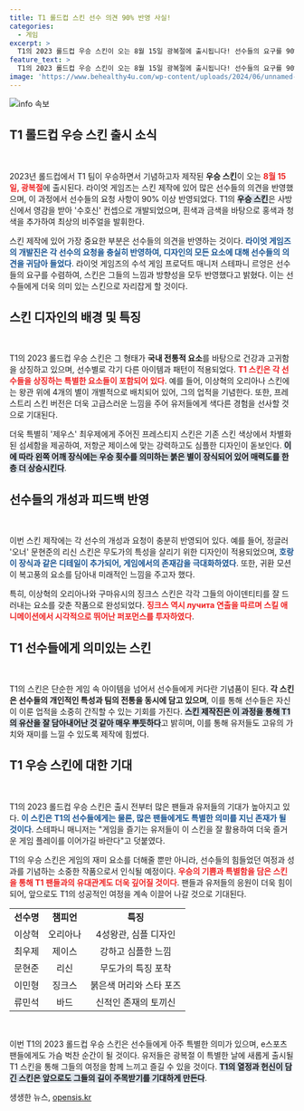 ```yaml
---
title: T1 롤드컵 스킨 선수 의견 90% 반영 사실!
categories:
  - 게임
excerpt: >
  T1의 2023 롤드컵 우승 스킨이 오는 8월 15일 광복절에 출시됩니다! 선수들의 요구를 90% 반영하며, 한국적 멋을 담은 화려한 디자인으로 기대를 모으고 있습니다. 클릭해 더 많은 정보를 확인하세요!
feature_text: >
  T1의 2023 롤드컵 우승 스킨이 오는 8월 15일 광복절에 출시됩니다! 선수들의 요구를 90% 반영하며, 한국적 멋을 담은 화려한 디자인으로 기대를 모으고 있습니다. 클릭해 더 많은 정보를 확인하세요!
image: 'https://www.behealthy4u.com/wp-content/uploads/2024/06/unnamed-file.png'
---
```


<p><img src="https://www.behealthy4u.com/wp-content/uploads/2024/06/unnamed-file.png" alt="info 속보" /></p>

<h2 data-ke-size="size26">T1 롤드컵 우승 스킨 출시 소식</h2>

<p data-ke-size="size16">&nbsp;</p>  

<p>2023년 롤드컵에서 T1 팀이 우승하면서 기념하고자 제작된 <b>우승 스킨</b>이 오는 <b><span style="color: #ee2323;">8월 15일, 광복절</span></b>에 출시된다. 라이엇 게임즈는 스킨 제작에 있어 많은 선수들의 의견을 반영했으며, 이 과정에서 선수들의 요청 사항이 90% 이상 반영되었다. T1의 <b><span style="background-color: #21538527;">우승 스킨</span></b>은 사방신에서 영감을 받아 '수호신' 컨셉으로 개발되었으며, 흰색과 금색을 바탕으로 홍색과 청색을 추가하여 최상의 비주얼을 발휘한다. </p>

<p>스킨 제작에 있어 가장 중요한 부분은 선수들의 의견을 반영하는 것이다. <b><span style="color: #1a5490;">라이엇 게임즈의 개발진은 각 선수의 요청을 충실히 반영하여, 디자인의 모든 요소에 대해 선수들의 의견을 귀담아 들었다</span></b>. 라이엇 게임즈의 수석 게임 프로덕트 매니저 스테파니 르엉은 선수들의 요구를 수렴하여, 스킨은 그들의 느낌과 방향성을 모두 반영했다고 밝혔다. 이는 선수들에게 더욱 의미 있는 스킨으로 자리잡게 할 것이다.</p>

<h2 data-ke-size="size26">스킨 디자인의 배경 및 특징</h2>

<p data-ke-size="size16">&nbsp;</p>  

<p>T1의 2023 롤드컵 우승 스킨은 그 형태가 <b>국내 전통적 요소</b>를 바탕으로 건강과 고귀함을 상징하고 있으며, 선수별로 각기 다른 아이템과 패턴이 적용되었다. <b><span style="color: #ee2323;">T1 스킨은 각 선수들을 상징하는 특별한 요소들이 포함되어 있다</span></b>. 예를 들어, 이상혁의 오리아나 스킨에는 왕관 위에 4개의 별이 개별적으로 배치되어 있어, 그의 업적을 기념한다. 또한, 프레스트리 스킨 버전은 더욱 고급스러운 느낌을 주어 유저들에게 색다른 경험을 선사할 것으로 기대된다.</p>

<p>더욱 특별히 '제우스' 최우제에게 주어진 프레스티지 스킨은 기존 스킨 색상에서 차별화된 섬세함을 제공하여, 저항군 제이스에 맞는 강력하고도 심플한 디자인이 돋보인다. <b><span style="background-color: #21538527;">이에 따라 왼쪽 어깨 장식에는 우승 횟수를 의미하는 붉은 별이 장식되어 있어 매력도를 한층 더 상승시킨다</span></b>.</p>

<h2 data-ke-size="size26">선수들의 개성과 피드백 반영</h2>

<p data-ke-size="size16">&nbsp;</p>  

<p>이번 스킨 제작에는 각 선수의 개성과 요청이 충분히 반영되어 있다. 예를 들어, 정글러 '오너' 문현준의 리신 스킨은 무도가의 특성을 살리기 위한 디자인이 적용되었으며, <b><span style="color: #1a5490;">호랑이 장식과 같은 디테일이 추가되어, 게임에서의 존재감을 극대화하였다</span></b>. 또한, 귀환 모션이 복고풍의 요소를 담아내 미래적인 느낌을 주고자 했다.</p>

<p>특히, 이상혁의 오리아나와 구마유시의 징크스 스킨은 각각 그들의 아이덴티티를 잘 드러내는 요소를 갖춘 작품으로 완성되었다. <b><span style="color: #ee2323;">징크스 역시 лучита 연출을 따르며 스킬 애니메이션에서 시각적으로 뛰어난 퍼포먼스를 투자하였다</span></b>.</p>

<h2 data-ke-size="size26">T1 선수들에게 의미있는 스킨</h2>

<p data-ke-size="size16">&nbsp;</p>  

<p>T1의 스킨은 단순한 게임 속 아이템을 넘어서 선수들에게 커다란 기념품이 된다. <b>각 스킨은 선수들의 개인적인 특성과 팀의 전통을 동시에 담고 있으며</b>, 이를 통해 선수들은 자신이 이룬 업적을 소중히 간직할 수 있는 기회를 가진다. <b><span style="background-color: #21538527;">스킨 제작진은 이 과정을 통해 T1의 유산을 잘 담아내어난 것 같아 매우 뿌듯하다</span></b>고 밝히며, 이를 통해 유저들도 고유의 가치와 재미를 느낄 수 있도록 제작에 힘썼다.</p>

<h2 data-ke-size="size26">T1 우승 스킨에 대한 기대</h2>

<p data-ke-size="size16">&nbsp;</p>  

<p>T1의 2023 롤드컵 우승 스킨은 출시 전부터 많은 팬들과 유저들의 기대가 높아지고 있다. <b><span style="color: #1a5490;">이 스킨은 T1의 선수들에게는 물론, 많은 팬들에게도 특별한 의미를 지닌 존재가 될 것이다</span></b>. 스테파니 매니저는 "게임을 즐기는 유저들이 이 스킨을 잘 활용하여 더욱 즐거운 게임 플레이를 이어가길 바란다"고 덧붙였다.</p>

<p>T1의 우승 스킨은 게임의 재미 요소를 더해줄 뿐만 아니라, 선수들의 힘들었던 여정과 성과를 기념하는 소중한 작품으로서 인식될 예정이다. <b><span style="color: #ee2323;">우승의 기쁨과 특별함을 담은 스킨을 통해 T1 팬들과의 유대관계도 더욱 깊어질 것이다</span></b>. 팬들과 유저들의 응원이 더욱 힘이 되어, 앞으로도 T1의 성공적인 여정을 계속 이끌어 나갈 것으로 기대된다.</p>

<table>
  <tr>
    <td style="text-align: center; height: 17px;"><b>선수명</b></td>
    <td style="text-align: center; height: 17px;"><b>챔피언</b></td>
    <td style="text-align: center; height: 17px;"><b>특징</b></td>
  </tr>
  <tr>
    <td style="text-align: center; height: 17px;">이상혁</td>
    <td style="text-align: center; height: 17px;">오리아나</td>
    <td style="text-align: center; height: 17px;">4성왕관, 심플 디자인</td>
  </tr>
  <tr>
    <td style="text-align: center; height: 17px;">최우제</td>
    <td style="text-align: center; height: 17px;">제이스</td>
    <td style="text-align: center; height: 17px;">강하고 심플한 느낌</td>
  </tr>
  <tr>
    <td style="text-align: center; height: 17px;">문현준</td>
    <td style="text-align: center; height: 17px;">리신</td>
    <td style="text-align: center; height: 17px;">무도가의 특징 포착</td>
  </tr>
  <tr>
    <td style="text-align: center; height: 17px;">이민형</td>
    <td style="text-align: center; height: 17px;">징크스</td>
    <td style="text-align: center; height: 17px;">붉은색 머리와 스타 포즈</td>
  </tr>
  <tr>
    <td style="text-align: center; height: 17px;">류민석</td>
    <td style="text-align: center; height: 17px;">바드</td>
    <td style="text-align: center; height: 17px;">신적인 존재의 토끼신</td>
  </tr>
</table>

<p data-ke-size="size16">&nbsp;</p> 

<p>이번 T1의 2023 롤드컵 우승 스킨은 선수들에게 아주 특별한 의미가 있으며, e스포츠 팬들에게도 가슴 벅찬 순간이 될 것이다. 유저들은 광복절 이 특별한 날에 새롭게 출시될 T1 스킨을 통해 그들의 여정을 함께 느끼고 즐길 수 있을 것이다. <b><span style="background-color: #21538527;">T1의 열정과 헌신이 담긴 스킨은 앞으로도 그들의 길이 주목받기를 기대하게 만든다</span></b>.</p>
생생한 뉴스, <a href="https://opensis.kr" rel="dofollow">opensis.kr</a>


